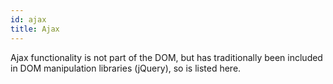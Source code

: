 ```yaml
---
id: ajax
title: Ajax
---
```


Ajax functionality is not part of the DOM, but has traditionally been included in DOM manipulation libraries (jQuery), so is listed here.
